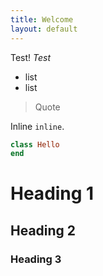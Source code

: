 ```yaml
---
title: Welcome
layout: default
---
```


Test!
*Test*

- list
- list

> Quote

Inline `inline`.

```ruby
class Hello
end
```

# Heading 1
## Heading 2
### Heading 3

